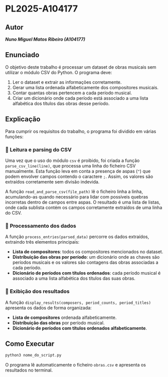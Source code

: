 # PL2025-A104177

## **Autor**

***Nuno Miguel Matos Ribeiro (A104177)***

## **Enunciado**

O objetivo deste trabalho é processar um dataset de obras musicais sem utilizar o módulo CSV do Python. O programa deve:

1. Ler o dataset e extrair as informações corretamente.
2. Gerar uma lista ordenada alfabeticamente dos compositores musicais.
3. Contar quantas obras pertencem a cada período musical.
4. Criar um dicionário onde cada período está associado a uma lista alfabética dos títulos das obras desse período.

## **Explicação**

Para cumprir os requisitos do trabalho, o programa foi dividido em várias funções:

### 📌 **Leitura e parsing do CSV**

Uma vez que o uso do módulo `csv` é proibido, foi criada a função `parse_csv_line(line)`, que processa uma linha do ficheiro CSV manualmente. Esta função leva em conta a presença de aspas (`"`) que podem envolver campos contendo o caractere `;`. Assim, os valores são extraídos corretamente sem divisão indevida.

A função `read_and_parse_csv(file_path)` lê o ficheiro linha a linha, acumulando-as quando necessário para lidar com possíveis quebras incorretas dentro de campos entre aspas. O resultado é uma lista de listas, onde cada sublista contém os campos corretamente extraídos de uma linha do CSV.

### 📌 **Processamento dos dados**

A função `process_entries(parsed_data)` percorre os dados extraídos, extraindo três elementos principais:

- **Lista de compositores**: todos os compositores mencionados no dataset.
- **Distribuição das obras por período**: um dicionário onde as chaves são períodos musicais e os valores são contagens das obras associadas a cada período.
- **Dicionário de períodos com títulos ordenados**: cada período musical é associado a uma lista alfabética dos títulos das suas obras.

### 📌 **Exibição dos resultados**

A função `display_results(composers, period_counts, period_titles)` apresenta os dados de forma organizada:

- **Lista de compositores** ordenada alfabeticamente.
- **Distribuição das obras** por período musical.
- **Dicionário de períodos com títulos ordenados alfabeticamente**.


## **Como Executar**

```bash
python3 nome_do_script.py
```

O programa lê automaticamente o ficheiro `obras.csv` e apresenta os resultados no terminal.

